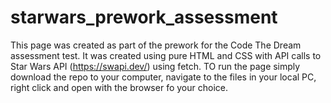 # starwars_prework_assessment
This page was created as part of the prework for the Code The Dream assessment test. It was created using pure HTML and CSS with API calls to Star Wars API (https://swapi.dev/) using fetch.
TO run the page simply download the repo to your computer, navigate to the files in your local PC, right click and open with the browser fo your choice.
